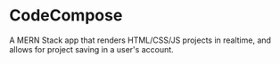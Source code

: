 # CodeCompose
A MERN Stack app that renders HTML/CSS/JS projects in realtime, and allows for project saving in a user's account.
